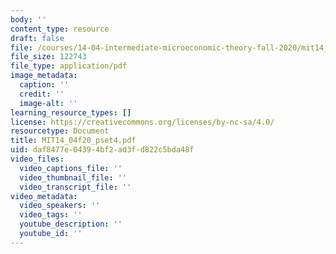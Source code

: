 ```yaml
---
body: ''
content_type: resource
draft: false
file: /courses/14-04-intermediate-microeconomic-theory-fall-2020/mit14_04f20_pset4.pdf
file_size: 122743
file_type: application/pdf
image_metadata:
  caption: ''
  credit: ''
  image-alt: ''
learning_resource_types: []
license: https://creativecommons.org/licenses/by-nc-sa/4.0/
resourcetype: Document
title: MIT14_04f20_pset4.pdf
uid: daf8477e-0439-4bf2-ad3f-d822c5bda48f
video_files:
  video_captions_file: ''
  video_thumbnail_file: ''
  video_transcript_file: ''
video_metadata:
  video_speakers: ''
  video_tags: ''
  youtube_description: ''
  youtube_id: ''
---
```

